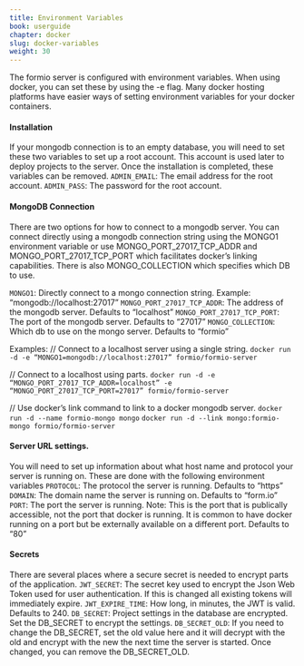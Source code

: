 ```yaml
---
title: Environment Variables
book: userguide
chapter: docker
slug: docker-variables
weight: 30
---
```

The formio server is configured with environment variables. When using docker, you can set these by using the -e flag. Many docker hosting platforms have easier ways of setting environment variables for your docker containers.

#### Installation
If your mongodb connection is to an empty database, you will need to set these two variables to set up a root account. This account is used later to deploy projects to the server. Once the installation is completed, these variables can be removed.
```ADMIN_EMAIL```: The email address for the root account.
```ADMIN_PASS```: The password for the root account.

#### MongoDB Connection
There are two options for how to connect to a mongodb server. You can connect directly using a mongodb connection string using the MONGO1 environment variable or use MONGO_PORT_27017_TCP_ADDR and MONGO_PORT_27017_TCP_PORT which facilitates docker’s linking capabilities. There is also MONGO_COLLECTION which specifies which DB to use. 

```MONGO1```: Directly connect to a mongo connection string. Example: “mongodb://localhost:27017”
```MONGO_PORT_27017_TCP_ADDR```: The address of the mongodb server. Defaults to “localhost”
```MONGO_PORT_27017_TCP_PORT```: The port of the mongodb server. Defaults to “27017”
```MONGO_COLLECTION```: Which db to use on the mongo server. Defaults to “formio”

Examples:
// Connect to a localhost server using a single string.
```docker run -d -e “MONGO1=mongodb://localhost:27017” formio/formio-server```

// Connect to a localhost using parts.
```docker run -d -e “MONGO_PORT_27017_TCP_ADDR=localhost” -e “MONGO_PORT_27017_TCP_PORT=27017” formio/formio-server```

// Use docker’s link command to link to a docker mongodb server.
```docker run -d --name formio-mongo mongo```
```docker run -d --link mongo:formio-mongo formio/formio-server```

#### Server URL settings.
You will need to set up information about what host name and protocol your server is running on. These are done with the following environment variables
```PROTOCOL```: The protocol the server is running. Defaults to “https”
```DOMAIN```: The domain name the server is running on. Defaults to “form.io”
```PORT```: The port the server is running. Note: This is the port that is publically accessible, not the port that docker is running. It is common to have docker running on a port but be externally available on a different port. Defaults to “80”

#### Secrets
There are several places where a secure secret is needed to encrypt parts of the application.
```JWT_SECRET```: The secret key used to encrypt the Json Web Token used for user authentication. If this is changed all existing tokens will immediately expire.
```JWT_EXPIRE_TIME```: How long, in minutes, the JWT is valid. Defaults to 240.
```DB_SECRET```: Project settings in the database are encrypted. Set the DB_SECRET to encrypt the settings.
```DB_SECRET_OLD```: If you need to change the DB_SECRET, set the old value here and it will decrypt with the old and encrypt with the new the next time the server is started. Once changed, you can remove the DB_SECRET_OLD.